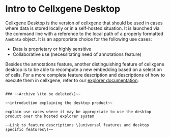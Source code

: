 # Intro to Cellxgene Desktop

Cellxgene Desktop is the version of cellxgene that should be used in cases where data is stored locally or in a self-hosted situation. It is launched via the command line with a reference to the local path of a properly formatted `AnnData` object. It is an appropriate choice for the following use cases:

* Data is proprietary or highly sensitive
* Collaborative use \(necessitating need of annotations feature\)

Besides the annotations feature, another distinguishing feature of cellxgene desktop is to be able to recompute a new embedding based on a selection of cells. For a more complete feature description and descriptions of how to execute them in cellxgene, refer to our [explorer documentation](../explorer/feature-overview/). 

~~~~

### ~~Archive \(to be deleted\)~~

~~introduction explaining the desktop product~~

explain use cases where it may be appropriate to use the desktop product over the hosted explorer system

~~Link to feature descriptions \(universal features and desktop specific features\)~~

~~~~

